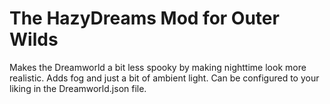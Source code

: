 # The HazyDreams Mod for Outer Wilds
Makes the Dreamworld a bit less spooky by making nighttime look more realistic. Adds fog and just a bit of ambient light. Can be configured to your liking in the Dreamworld.json file.
